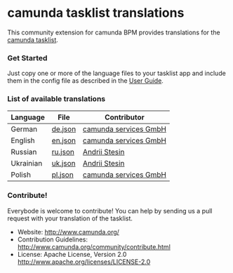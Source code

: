 # camunda tasklist translations


This community extension for camunda BPM provides translations for the [camunda tasklist](https://github.com/camunda/camunda-tasklist-ui).

### Get Started

Just copy one or more of the language files to your tasklist app and include them in the config file as described in the [User Guide](http://docs.camunda.org/latest/guides/user-guide/#tasklist-customizing-localization).

### List of available translations

| Language    | File                          | Contributor                                          |
| ------------|-------------------------------|------------------------------------------------------|
| German      | [de.json](/locales/de.json)   | [camunda services GmbH](https://github.com/camunda)  |
| English     | [en.json](/locales/en.json)   | [camunda services GmbH](https://github.com/camunda)  |
| Russian     | [ru.json](/locales/ru.json)   | [Andrii Stesin](https://github.com/astesin)|
| Ukrainian   | [uk.json](/locales/uk.json)   | [Andrii Stesin](https://github.com/astesin)|
| Polish      | [pl.json](/locales/pl.json)   | [camunda services GmbH](https://github.com/camunda)  |


### Contribute!

Everybode is welcome to contribute! You can help by sending us a pull request with your translation of the tasklist.

  * Website: http://www.camunda.org/
  * Contribution Guidelines: http://www.camunda.org/community/contribute.html
  * License: Apache License, Version 2.0  http://www.apache.org/licenses/LICENSE-2.0
